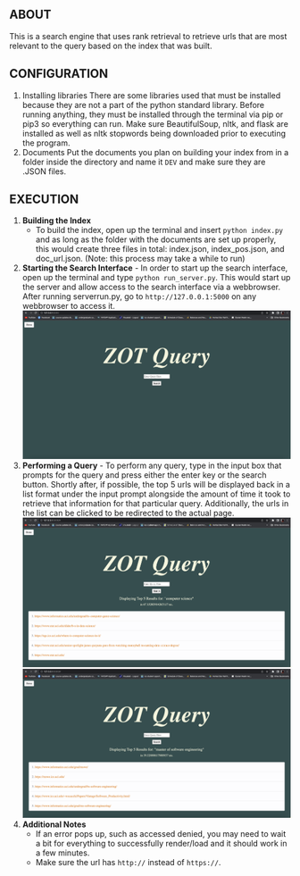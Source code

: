 ## ABOUT

This is a search engine that uses rank retrieval to retrieve urls that are most relevant to the query based on the index that was built.

## CONFIGURATION

1. Installing libraries
   There are some libraries used that must be installed because they are not a part of the python standard library. Before running anything, they must be installed through the terminal via pip or pip3 so everything can run. Make sure BeautifulSoup, nltk, and flask are installed as well as nltk stopwords being downloaded prior to executing the program.
2. Documents
   Put the documents you plan on building your index from in a folder inside the directory and name it `DEV` and make sure they are .JSON files.

## EXECUTION

1. **Building the Index**
    - To build the index, open up the terminal and insert `python index.py` and as long as the folder with the documents are set up properly, this would create three files in total: index.json, index_pos.json, and doc_url.json. (Note: this process may take a while to run)
2. **Starting the Search Interface** - In order to start up the search interface, open up the terminal and type `python run_server.py`. This would start up the server and allow access to the search interface via a webbrowser. After running serverrun.py, go to `http://127.0.0.1:5000` on any webbrowser to access it.
   ![](img/search_engine.png)
3. **Performing a Query** - To perform any query, type in the input box that prompts for the query and press either the enter key or the search button. Shortly after, if possible, the top 5 urls will be displayed back in a list format under the input prompt alongside the amount of time it took to retrieve that information for that particular query. Additionally, the urls in the list can be clicked to be redirected to the actual page.
   ![](img/query1.png)
   ![](img/query2.png)
4. **Additional Notes**
    - If an error pops up, such as accessed denied, you may need to wait a bit for everything to successfully render/load and it should work in a few minutes.
    - Make sure the url has `http://` instead of `https://`.
